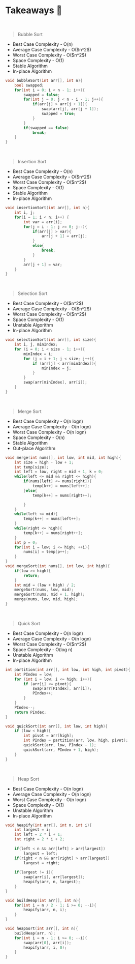 # Takeaways 🚀
<br>

>Bubble Sort
<ul>
    <li>Best Case Complexity - O(n)</li>
    <li>Average Case Complexity - O($n^2$)</li>
    <li>Worst Case Complexity - O($n^2$)</li>
    <li>Space Complexity - O(1)</li>
    <li>Stable Algorithm</li>
    <li>In-place Algorithm</li>
</ul>

```cpp
void bubbleSort(int arr[], int n){
    bool swapped;
    for(int i = 0; i < n - 1; i++){
        swapped = false;
        for(int j = 0; j < n - i - 1; j++){
            if(arr[j] > arr[j + 1]){
                swap(arr[j], arr[j + 1]);
                swapped = true;
            }
        }
        if(swapped == false)
            break;
    }
}
```
<br>

>Insertion Sort
<ul>
    <li>Best Case Complexity - O(n)</li>
    <li>Average Case Complexity - O($n^2$)</li>
    <li>Worst Case Complexity - O($n^2$)</li>
    <li>Space Complexity - O(1)</li>
    <li>Stable Algorithm</li>
    <li>In-place Algorithm</li>
</ul>

```cpp
void insertionSort(int arr[], int n){
    int i, j;
    for(i = 1; i < n; i++) {
        int var = arr[i];
        for(j = i - 1; j >= 0; j--){
            if(arr[j] > var){
                arr[j + 1] = arr[j];
            }
            else{
                break;
            }
        }
        arr[j + 1] = var;
    }
}
```
<br>

>Selection Sort
<ul>
    <li>Best Case Complexity - O($n^2$)</li>
    <li>Average Case Complexity - O($n^2$)</li>
    <li>Worst Case Complexity - O($n^2$)</li>
    <li>Space Complexity - O(1)</li>
    <li>Unstable Algorithm</li>
    <li>In-place Algorithm</li>
</ul>

```cpp
void selectionSort(int arr[], int size){
    int i, j, minIndex;
    for (i = 0; i < size - 1; i++){
        minIndex = i;
        for (j = i + 1; j < size; j++){
            if (arr[j] < arr[minIndex]){
                minIndex = j;
            }
        }
        swap(arr[minIndex], arr[i]);
    }
}
```
<br>

>Merge Sort
<ul>
    <li>Best Case Complexity - O(n logn)</li>
    <li>Average Case Complexity - O(n logn)</li>
    <li>Worst Case Complexity - O(n logn)</li>
    <li>Space Complexity - O(n)</li>
    <li>Stable Algorithm</li>
    <li>Out-place Algorithm</li>
</ul>

```cpp
void merge(int nums[], int low, int mid, int high){
    int size = high - low + 1;
    int temp[size];
    int left = low, right = mid + 1, k = 0;
    while(left <= mid && right <= high){
        if(nums[left] <= nums[right]){
            temp[k++] = nums[left++];
        }else{
            temp[k++] = nums[right++];

        }
    }
    while(left <= mid){
        temp[k++] = nums[left++];
    }
    while(right <= high){
        temp[k++] = nums[right++];
    }
    int p = 0;
    for(int i = low; i <= high; ++i){
        nums[i] = temp[p++];
    }
}
void mergeSort(int nums[], int low, int high){
    if(low >= high){
        return;
    }
    int mid = (low + high) / 2;
    mergeSort(nums, low, mid);
    mergeSort(nums, mid + 1, high);
    merge(nums, low, mid, high);
}
```
<br>

>Quick Sort
<ul>
    <li>Best Case Complexity - O(n logn)</li>
    <li>Average Case Complexity - O(n logn)</li>
    <li>Worst Case Complexity - O($n^2$)</li>
    <li>Space Complexity - O(log n)</li>
    <li>Unstable Algorithm</li>
    <li>In-place Algorithm</li>
</ul>

```cpp
int partition(int arr[], int low, int high, int pivot){
    int PIndex = low;
    for (int i = low; i <= high; i++){
        if (arr[i] <= pivot){
            swap(arr[PIndex], arr[i]);
            PIndex++;
        }
    }
    PIndex--;
    return PIndex;
}

void quickSort(int arr[], int low, int high){
    if (low < high){
        int pivot = arr[high];
        int PIndex = partition(arr, low, high, pivot);
        quickSort(arr, low, PIndex - 1);
        quickSort(arr, PIndex + 1, high);
    }
}
```
<br>

>Heap Sort
<ul>
    <li>Best Case Complexity - O(n logn)</li>
    <li>Average Case Complexity - O(n logn)</li>
    <li>Worst Case Complexity - O(n logn)</li>
    <li>Space Complexity - O(1)</li>
    <li>Unstable Algorithm</li>
    <li>In-place Algorithm</li>
</ul>

```cpp
void heapify(int arr[], int n, int i){
    int largest = i;
    int left = 2 * i + 1;
    int right = 2 * i + 2;
      
    if(left < n && arr[left] > arr[largest]) 
        largest = left;
    if(right < n && arr[right] > arr[largest])
        largest = right;
    
    if(largest != i){
        swap(arr[i], arr[largest]);
        heapify(arr, n, largest);
    }
}

void buildHeap(int arr[], int n){ 
    for(int i = n / 2 - 1; i >= 0; --i){
        heapify(arr, n, i);
    }
}

void heapSort(int arr[], int n){
    buildHeap(arr, n);
    for(int i = n - 1; i >= 0; --i){
        swap(arr[0], arr[i]);
        heapify(arr, i, 0);
    }
}
```
